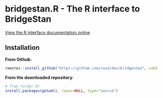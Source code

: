 # bridgestan.R - The R interface to BridgeStan

[View the R interface documentation online](https://roualdes.github.io/bridgestan/latest/languages/r.html)

## Installation

**From Github**:
```R
remotes::install_github("https://github.com/roualdes/bridgestan", subdir="R")
```

**From the downloaded repository**:
```R
# from folder R/
install.packages(getwd(), repos=NULL, type="source")
```
